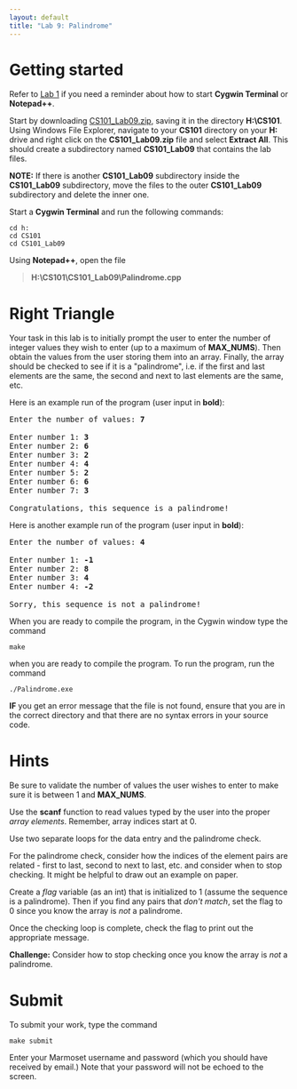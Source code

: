 ```yaml
---
layout: default
title: "Lab 9: Palindrome"
---
```


Getting started
===============

Refer to [Lab 1](lab01.html) if you need a reminder about how to start **Cygwin Terminal** or **Notepad++**.

Start by downloading [CS101\_Lab09.zip](CS101_Lab09.zip), saving it in the directory **H:\\CS101**. Using Windows File Explorer, navigate to your **CS101** directory on your **H:** drive and right click on the **CS101\_Lab09.zip** file and select **Extract All**. This should create a subdirectory named **CS101\_Lab09** that contains the lab files. 

**NOTE:** If there is another **CS101\_Lab09** subdirectory inside the **CS101\_Lab09** subdirectory, move the files to the outer **CS101\_Lab09** subdirectory and delete the inner one.

Start a **Cygwin Terminal** and run the following commands:

    cd h:
    cd CS101
    cd CS101_Lab09

Using **Notepad++**, open the file

> **H:\\CS101\\CS101\_Lab09\\Palindrome.cpp**

Right Triangle
==============

Your task in this lab is to initially prompt the user to enter the number of integer values they wish to enter (up to a maximum of **MAX\_NUMS**). Then obtain the values from the user storing them into an array. Finally, the array should be checked to see if it is a "palindrome", i.e. if the first and last elements are the same, the second and next to last elements are the same, etc.

Here is an example run of the program (user input in **bold**):

<pre>
Enter the number of values: <b>7</b>

Enter number 1: <b>3</b>
Enter number 2: <b>6</b>
Enter number 3: <b>2</b>
Enter number 4: <b>4</b>
Enter number 5: <b>2</b>
Enter number 6: <b>6</b>
Enter number 7: <b>3</b>

Congratulations, this sequence is a palindrome!
</pre>

Here is another example run of the program (user input in **bold**):

<pre>
Enter the number of values: <b>4</b>

Enter number 1: <b>-1</b>
Enter number 2: <b>8</b>
Enter number 3: <b>4</b>
Enter number 4: <b>-2</b>

Sorry, this sequence is not a palindrome!
</pre>

When you are ready to compile the program, in the Cygwin window type the command

    make

when you are ready to compile the program. To run the program, run the command

    ./Palindrome.exe

**IF** you get an error message that the file is not found, ensure that you are in the correct directory and that there are no syntax errors in your source code.

Hints
=====

Be sure to validate the number of values the user wishes to enter to make sure it is between 1 and **MAX\_NUMS**.

Use the **scanf** function to read values typed by the user into the proper *array elements*. Remember, array indices start at 0.

Use two separate loops for the data entry and the palindrome check.

For the palindrome check, consider how the indices of the element pairs are related - first to last, second to next to last, etc. and consider when to stop checking. It might be helpful to draw out an example on paper.

Create a *flag* variable (as an int) that is initialized to 1 (assume the sequence is a palindrome). Then if you find any pairs that *don't match*, set the flag to 0 since you know the array is *not* a palindrome.

Once the checking loop is complete, check the flag to print out the appropriate message.

**Challenge:** Consider how to stop checking once you know the array is *not* a palindrome.


Submit
======

To submit your work, type the command

    make submit

Enter your Marmoset username and password (which you should have received by email.) Note that your password will not be echoed to the screen.
